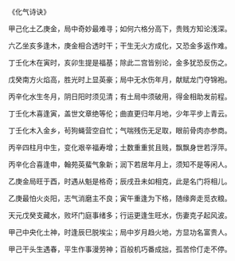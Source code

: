 《化气诗诀》

甲己化土乙庚金，局中奇妙最难寻；如何六格分高下，贵贱方知论浅深。

六乙坐亥多逢木，庚金相合透时干；干生无火方成化，又恐金多返作难。

丁壬化木在寅时，亥卯生提是福基；除此二宫皆别论，金多犹恐反伤之。

戊癸南方火焰高，胜光时上显英豪；局中无水伤年月，献赋龙门夺锦袍。

丙辛化水生冬月，阴日阳时须见清；有土局中须破用，得金相助发前程。

丁壬化木喜逢寅，盖世文章绝等伦；曲直更归年月地，少年平步上青云。

丁壬化木入金乡，茍狗蝇营空自忙；气喘残伤无足取，眼前骨肉亦参商。

丙辛四柱月中生，变化艰辛福寿增；土数重重贫且贱，飘飘身世若浮萍。

丙辛化合喜逢申，翰苑英蜚气象新；润下若居年月上，须知不是等闲人。

乙庚金局旺于酉，时遇从魁是格奇；辰戌丑未如相克，此是名门将相儿。

乙庚最怕火炎阳，志气消磨主不良；寅午重逢为下格，随缘奔走觅衣粮。

天元戊癸支藏水，败坏门庭事绪多；行运更逢生旺水，伤妻克子起风波。

甲己中央化土神，时逢辰巳脱埃尘；局中岁月趋火地，方显功名富贵人。

甲己干头生遇春，平生作事漫劳神；百般机巧番成拙，孤苦伶仃走不停。

